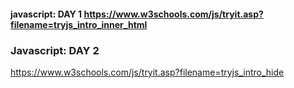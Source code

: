 #### javascript: DAY 1 https://www.w3schools.com/js/tryit.asp?filename=tryjs_intro_inner_html
### Javascript: DAY 2
https://www.w3schools.com/js/tryit.asp?filename=tryjs_intro_hide
